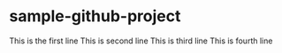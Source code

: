 # sample-github-project

This is the first line
This is second line
This is third line
This is fourth line
